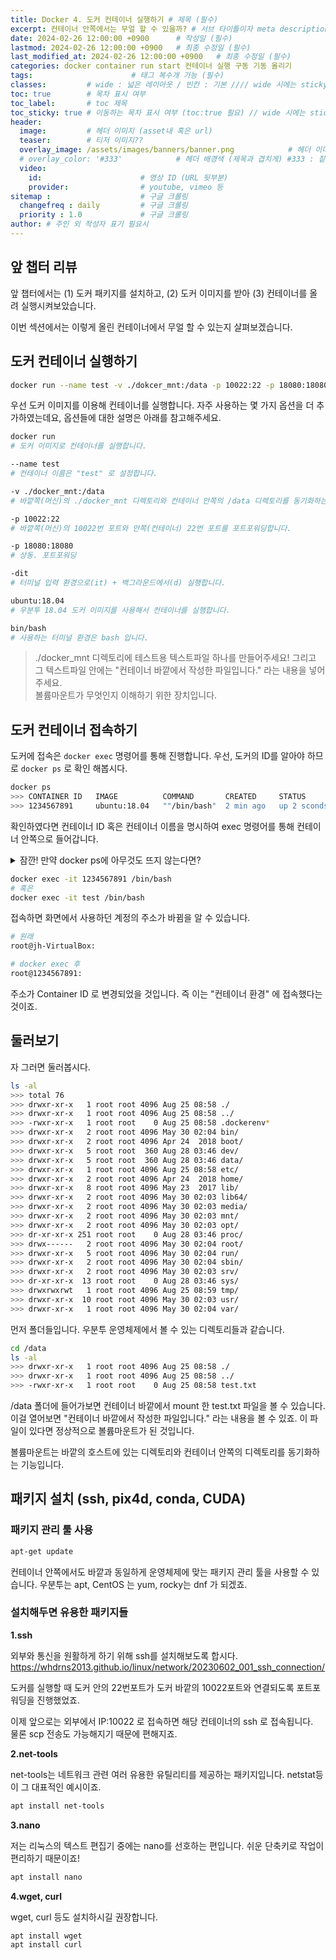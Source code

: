 ```yaml
---
title: Docker 4. 도커 컨테이너 실행하기 # 제목 (필수)
excerpt: 컨테이너 안쪽에서는 무얼 할 수 있을까? # 서브 타이틀이자 meta description (필수)
date: 2024-02-26 12:00:00 +0900      # 작성일 (필수)
lastmod: 2024-02-26 12:00:00 +0900   # 최종 수정일 (필수)
last_modified_at: 2024-02-26 12:00:00 +0900   # 최종 수정일 (필수)
categories: docker container run start 컨테이너 실행 구동 기동 올리기        # 다수 카테고리에 포함 가능 (필수)
tags:                      # 태그 복수개 가능 (필수)
classes:         # wide : 넓은 레이아웃 / 빈칸 : 기본 //// wide 시에는 sticky toc 불가
toc: true        # 목차 표시 여부
toc_label:       # toc 제목
toc_sticky: true # 이동하는 목차 표시 여부 (toc:true 필요) // wide 시에는 sticky toc 불가
header: 
  image:         # 헤더 이미지 (asset내 혹은 url)
  teaser:        # 티저 이미지??
  overlay_image: /assets/images/banners/banner.png            # 헤더 이미지 (제목과 겹치게)
  # overlay_color: '#333'            # 헤더 배경색 (제목과 겹치게) #333 : 짙은 회색 (필수)
  video:
    id:                      # 영상 ID (URL 뒷부분)
    provider:                # youtube, vimeo 등
sitemap :                    # 구글 크롤링
  changefreq : daily         # 구글 크롤링
  priority : 1.0             # 구글 크롤링
author: # 주인 외 작성자 표기 필요시
---
```

<!--postNo: 20240226_001-->



## 앞 챕터 리뷰

앞 챕터에서는 (1) 도커 패키지를 설치하고, (2) 도커 이미지를 받아 (3) 컨테이너를 올려 실행시켜보았습니다.

이번 섹션에서는 이렇게 올린 컨테이너에서 무얼 할 수 있는지 살펴보겠습니다.


## 도커 컨테이너 실행하기

```bash
docker run --name test -v ./dokcer_mnt:/data -p 10022:22 -p 18080:18080 -dit ubuntu:18.04 /bin/bash
```

우선 도커 이미지를 이용해 컨테이너를 실행합니다. 자주 사용하는 몇 가지 옵션을 더 추가하였는데요, 옵션들에 대한 설명은 아래를 참고해주세요.

```bash
docker run
# 도커 이미지로 컨테이너를 실행합니다.

--name test
# 컨테이너 이름은 "test" 로 설정합니다.

-v ./docker_mnt:/data
# 바깥쪽(머신)의 ./docker_mnt 디렉토리와 컨테이너 안쪽의 /data 디렉토리를 동기화하는볼륨 마운트를 합니다.

-p 10022:22
# 바깥쪽(머신)의 10022번 포트와 안쪽(컨테이너) 22번 포트를 포트포워딩합니다.

-p 18080:18080
# 상동. 포트포워딩

-dit
# 터미널 입력 환경으로(it) + 백그라운드에서(d) 실행합니다.

ubuntu:18.04
# 우분투 18.04 도커 이미지를 사용해서 컨테이너를 실행합니다.

bin/bash
# 사용하는 터미널 환경은 bash 입니다.
```

> ./docker_mnt 디렉토리에 테스트용 텍스트파일 하나를 만들어주세요! 그리고 그 텍스트파일 안에는 "컨테이너 바깥에서 작성한 파일입니다." 라는 내용을 넣어주세요.  
> 볼륨마운트가 무엇인지 이해하기 위한 장치입니다.  

## 도커 컨테이너 접속하기

도커에 접속은 `docker exec` 명령어를 통해 진행합니다. 우선, 도커의 ID를 알아야 하므로 `docker ps` 로 확인 해봅시다.

```bash
docker ps
>>> CONTAINER ID   IMAGE          COMMAND       CREATED     STATUS      PORTS      NAMES
>>> 1234567891     ubuntu:18.04   ""/bin/bash"  2 min ago   up 2 sconds 0.0....    test
```

확인하였다면 컨테이너 ID 혹은 컨테이너 이름을 명시하여 exec 명령어를 통해 컨테이너 안쪽으로 들어갑니다.  

<details>
<summary> 잠깐! 만약 docker ps에 아무것도 뜨지 않는다면? </summary>
<div markdown='1'>
분명 도커를 실행했었는데 docker ps에 아무것도 뜨지 않는다?  
도커가 exited 되어있을 수 있음.  

종료된 도커를 조회한 뒤, 해당 도커를 재실행하는 명령어는 아래와 같습니다.  

```bash
docker ps -a
>>> 모든 컨테이너 조회 (종료된 컨테이너도)

docker restart 컨테이너ID
>>> 종료(exited)된 컨테이너를 재실행
```

이는 컴퓨터를 종료했다가 재시작하는 것과 동일하게 보면 됩니다.

컨테이너가 실행되지 않았을 경우에는 위와 같이 재실행 하거나
혹은 `docker logs <컨테이너이름 혹은 ID>` 명령어를 통해 실행이 안되는 원인을 확인하시기 바랍니다.  

</div>
</details>

```bash
docker exec -it 1234567891 /bin/bash
# 혹은
docker exec -it test /bin/bash
```

접속하면 화면에서 사용하던 계정의 주소가 바뀜을 알 수 있습니다.

```bash
# 원래
root@jh-VirtualBox:

# docker exec 후
root@1234567891:
```

주소가 Container ID 로 변경되었을 것입니다. 즉 이는 "컨테이너 환경" 에 접속했다는 것이죠.  

## 둘러보기

자 그러면 둘러봅시다.  

```bash
ls -al
>>> total 76
>>> drwxr-xr-x   1 root root 4096 Aug 25 08:58 ./
>>> drwxr-xr-x   1 root root 4096 Aug 25 08:58 ../
>>> -rwxr-xr-x   1 root root    0 Aug 25 08:58 .dockerenv*
>>> drwxr-xr-x   2 root root 4096 May 30 02:04 bin/
>>> drwxr-xr-x   2 root root 4096 Apr 24  2018 boot/
>>> drwxr-xr-x   5 root root  360 Aug 28 03:46 dev/
>>> drwxr-xr-x   5 root root  360 Aug 28 03:46 data/
>>> drwxr-xr-x   1 root root 4096 Aug 25 08:58 etc/
>>> drwxr-xr-x   2 root root 4096 Apr 24  2018 home/
>>> drwxr-xr-x   8 root root 4096 May 23  2017 lib/
>>> drwxr-xr-x   2 root root 4096 May 30 02:03 lib64/
>>> drwxr-xr-x   2 root root 4096 May 30 02:03 media/
>>> drwxr-xr-x   2 root root 4096 May 30 02:03 mnt/
>>> drwxr-xr-x   2 root root 4096 May 30 02:03 opt/
>>> dr-xr-xr-x 251 root root    0 Aug 28 03:46 proc/
>>> drwx------   2 root root 4096 May 30 02:04 root/
>>> drwxr-xr-x   5 root root 4096 May 30 02:04 run/
>>> drwxr-xr-x   2 root root 4096 May 30 02:04 sbin/
>>> drwxr-xr-x   2 root root 4096 May 30 02:03 srv/
>>> dr-xr-xr-x  13 root root    0 Aug 28 03:46 sys/
>>> drwxrwxrwt   1 root root 4096 Aug 25 08:59 tmp/
>>> drwxr-xr-x  10 root root 4096 May 30 02:03 usr/
>>> drwxr-xr-x   1 root root 4096 May 30 02:04 var/
```

먼저 폴더들입니다. 우분투 운영체제에서 볼 수 있는 디렉토리들과 같습니다.  

```bash
cd /data
ls -al
>>> drwxr-xr-x   1 root root 4096 Aug 25 08:58 ./
>>> drwxr-xr-x   1 root root 4096 Aug 25 08:58 ../
>>> -rwxr-xr-x   1 root root    0 Aug 25 08:58 test.txt
```

/data 폴더에 들어가보면 컨테이너 바깥에서 mount 한 test.txt 파일을 볼 수 있습니다. 이걸 열어보면 "컨테이너 바깥에서 작성한 파일입니다." 라는 내용을 볼 수 있죠. 이 파일이 있다면 정상적으로 볼륨마운트가 된 것입니다.  

볼륨마운트는 바깥의 호스트에 있는 디렉토리와 컨테이너 안쪽의 디렉토리를 동기화하는 기능입니다.  

## 패키지 설치 (ssh, pix4d, conda, CUDA)

### 패키지 관리 툴 사용

```bash
apt-get update
```

컨테이너 안쪽에서도 바깥과 동일하게 운영체제에 맞는 패키지 관리 툴을 사용할 수 있습니다. 우분투는 apt, CentOS 는 yum, rocky는 dnf 가 되겠죠.


### 설치해두면 유용한 패키지들  

**1.ssh**  

외부와 통신을 원활하게 하기 위해 ssh를 설치해보도록 합시다.  
https://whdrns2013.github.io/linux/network/20230602_001_ssh_connection/

도커를 실행할 때 도커 안의 22번포트가 도커 바깥의 10022포트와 연결되도록 포트포워딩을 진행했었죠.

이제 앞으로는 외부에서 IP:10022 로 접속하면 해당 컨테이너의 ssh 로 접속됩니다.  
물론 scp 전송도 가능해지기 때문에 편해지죠.  

**2.net-tools**  

net-tools는 네트워크 관련 여러 유용한 유틸리티를 제공하는 패키지입니다. netstat등이 그 대표적인 예시이죠.  

```bash
apt install net-tools
```

**3.nano**  

저는 리눅스의 텍스트 편집기 중에는 nano를 선호하는 편입니다. 쉬운 단축키로 작업이 편리하기 때문이죠!  

```bash
apt install nano
```

**4.wget, curl**  

wget, curl 등도 설치하시길 권장합니다.  

```bash
apt install wget
apt install curl
```

